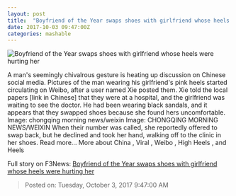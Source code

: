 ```yaml
---
layout: post
title:  "Boyfriend of the Year swaps shoes with girlfriend whose heels were hurting her"
date: 2017-10-03 09:47:00Z
categories: mashable
---
```


![Boyfriend of the Year swaps shoes with girlfriend whose heels were hurting her](https://i.amz.mshcdn.com/Dnsl1KbQed2M3vCwUoPXU1yeF_0=/1200x630/2017%2F10%2F03%2F3e%2Fc65a53e53dba457f8660744abccb8b67.7e712.jpg)

A man's seemingly chivalrous gesture is heating up discussion on Chinese social media. Pictures of the man wearing his girlfriend's pink heels started circulating on Weibo, after a user named Xie posted them. Xie told the local papers [link in Chinese] that they were at a hospital, and the girlfriend was waiting to see the doctor. He had been wearing black sandals, and it appears that they swapped shoes because she found hers uncomfortable. Image: chongqing morning news/weixin Image: CHONGQING MORNING NEWS/WEIXIN When their number was called, she reportedly offered to swap back, but he declined and took her hand, walking off to the clinic in her shoes. Read more... More about China , Viral , Weibo , High Heels , and Heels


Full story on F3News: [Boyfriend of the Year swaps shoes with girlfriend whose heels were hurting her](http://www.f3nws.com/n/UaFKy)

> Posted on: Tuesday, October 3, 2017 9:47:00 AM
